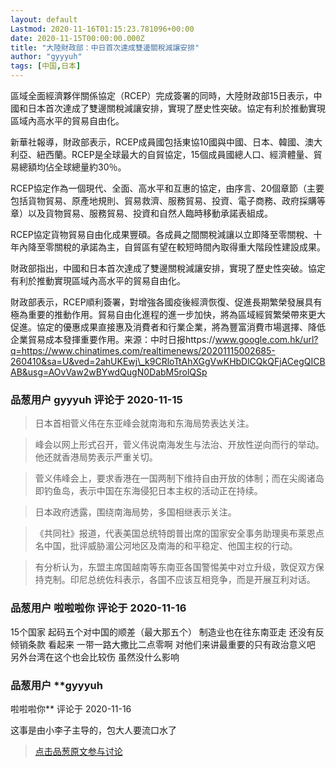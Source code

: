 ```yaml
---
layout: default
Lastmod: 2020-11-16T01:15:23.781096+00:00
date: 2020-11-15T00:00:00.000Z
title: "大陸財政部：中日首次達成雙邊關稅減讓安排"
author: "gyyyuh"
tags: [中国,日本]
---
```


區域全面經濟夥伴關係協定（RCEP）完成簽署的同時，大陸財政部15日表示，中國和日本首次達成了雙邊關稅減讓安排，實現了歷史性突破。協定有利於推動實現區域內高水平的貿易自由化。  
  
新華社報導，財政部表示，RCEP成員國包括東協10國與中國、日本、韓國、澳大利亞、紐西蘭。RCEP是全球最大的自貿協定，15個成員國總人口、經濟體量、貿易總額均佔全球總量約30％。  
  
RCEP協定作為一個現代、全面、高水平和互惠的協定，由序言、20個章節（主要包括貨物貿易、原產地規則、貿易救濟、服務貿易、投資、電子商務、政府採購等章）以及貨物貿易、服務貿易、投資和自然人臨時移動承諾表組成。  
  
RCEP協定貨物貿易自由化成果豐碩。各成員之間關稅減讓以立即降至零關稅、十年內降至零關稅的承諾為主，自貿區有望在較短時間內取得重大階段性建設成果。  
  
財政部指出，中國和日本首次達成了雙邊關稅減讓安排，實現了歷史性突破。協定有利於推動實現區域內高水平的貿易自由化。  
  
財政部表示，RCEP順利簽署，對增強各國疫後經濟恢復、促進長期繁榮發展具有極為重要的推動作用。貿易自由化進程的進一步加快，將為區域經貿繁榮帶來更大促進。協定的優惠成果直接惠及消費者和行業企業，將為豐富消費市場選擇、降低企業貿易成本發揮重要作用。来源：中时日报https://www.google.com.hk/url?q=https://www.chinatimes.com/realtimenews/20201115002685-260410&sa=U&ved=2ahUKEwj\_k9CRloTtAhXGgVwKHbDlCQkQFjACegQICBAB&usg=AOvVaw2wBYwdQugN0DabM5rolQSp

            
### 品葱用户 **gyyyuh** 评论于 2020-11-15
        
> 日本首相菅义伟在东亚峰会就南海和东海局势表达关注。 

  

> 峰会以网上形式召开，菅义伟说南海发生与法治、开放性逆向而行的举动。他还就香港局势表示严重关切。 

  

> 菅义伟峰会上，要求香港在一国两制下维持自由开放的体制；而在尖阁诸岛即钓鱼岛，表示中国在东海侵犯日本主权的活动正在持续。 

  

> 日本政府透露，围绕南海局势，多国相继表示关注。 

  

> 《共同社》报道，代表美国总统特朗普出席的国家安全事务助理奥布莱恩点名中国，批评威胁湄公河地区及南海的和平稳定、他国主权的行动。 

  

> 有分析认为，东盟主席国越南等东南亚各国警惕美中对立升级，敦促双方保持克制。印尼总统佐科表示，各国不应该互相竞争，而是开展互利对话。
        


            
### 品葱用户 **啦啦啦你** 评论于 2020-11-16
        
15个国家 起码五个对中国的顺差（最大那五个） 制造业也在往东南亚走 还没有反倾销条款 看起来 一带一路大撒比二点零啊 对他们来讲最重要的只有政治意义吧 另外台湾在这个也会比较伤 虽然没什么影响
        


            
### 品葱用户 **gyyyuh 
啦啦啦你** 评论于 2020-11-16
        
这事是由小李子主导的，包大人要流口水了
        






> [点击品葱原文参与讨论](https://pincong.rocks/article/26383)

